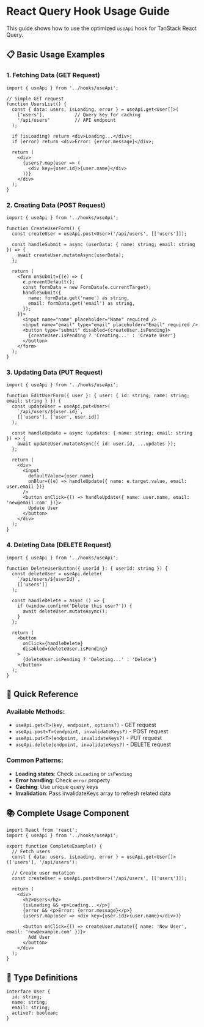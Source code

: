 # React Query Hook Usage Guide

This guide shows how to use the optimized `useApi` hook for TanStack React Query.

## 📋 Basic Usage Examples

### 1. Fetching Data (GET Request)

```tsx
import { useApi } from '../hooks/useApi';

// Simple GET request
function UsersList() {
  const { data: users, isLoading, error } = useApi.get<User[]>(
    ['users'],           // Query key for caching
    '/api/users'         // API endpoint
  );

  if (isLoading) return <div>Loading...</div>;
  if (error) return <div>Error: {error.message}</div>;

  return (
    <div>
      {users?.map(user => (
        <div key={user.id}>{user.name}</div>
      ))}
    </div>
  );
}
```

### 2. Creating Data (POST Request)

```tsx
import { useApi } from '../hooks/useApi';

function CreateUserForm() {
  const createUser = useApi.post<User>('/api/users', [['users']]);

  const handleSubmit = async (userData: { name: string; email: string }) => {
    await createUser.mutateAsync(userData);
  };

  return (
    <form onSubmit={(e) => {
      e.preventDefault();
      const formData = new FormData(e.currentTarget);
      handleSubmit({
        name: formData.get('name') as string,
        email: formData.get('email') as string,
      });
    }}>
      <input name="name" placeholder="Name" required />
      <input name="email" type="email" placeholder="Email" required />
      <button type="submit" disabled={createUser.isPending}>
        {createUser.isPending ? 'Creating...' : 'Create User'}
      </button>
    </form>
  );
}
```

### 3. Updating Data (PUT Request)

```tsx
import { useApi } from '../hooks/useApi';

function EditUserForm({ user }: { user: { id: string; name: string; email: string } }) {
  const updateUser = useApi.put<User>(
    `/api/users/${user.id}`,
    [['users'], ['user', user.id]]
  );

  const handleUpdate = async (updates: { name: string; email: string }) => {
    await updateUser.mutateAsync({ id: user.id, ...updates });
  };

  return (
    <div>
      <input 
        defaultValue={user.name} 
        onBlur={(e) => handleUpdate({ name: e.target.value, email: user.email })}
      />
      <button onClick={() => handleUpdate({ name: user.name, email: 'new@email.com' })}>
        Update User
      </button>
    </div>
  );
}
```

### 4. Deleting Data (DELETE Request)

```tsx
import { useApi } from '../hooks/useApi';

function DeleteUserButton({ userId }: { userId: string }) {
  const deleteUser = useApi.delete(
    `/api/users/${userId}`,
    [['users']]
  );

  const handleDelete = async () => {
    if (window.confirm('Delete this user?')) {
      await deleteUser.mutateAsync();
    }
  };

  return (
    <button 
      onClick={handleDelete}
      disabled={deleteUser.isPending}
    >
      {deleteUser.isPending ? 'Deleting...' : 'Delete'}
    </button>
  );
}
```

## 🎯 Quick Reference

### Available Methods:
- `useApi.get<T>(key, endpoint, options?)` - GET request
- `useApi.post<T>(endpoint, invalidateKeys?)` - POST request
- `useApi.put<T>(endpoint, invalidateKeys?)` - PUT request
- `useApi.delete(endpoint, invalidateKeys?)` - DELETE request

### Common Patterns:
- **Loading states**: Check `isLoading` or `isPending`
- **Error handling**: Check `error` property
- **Caching**: Use unique query keys
- **Invalidation**: Pass invalidateKeys array to refresh related data

## 📚 Complete Usage Component

```tsx
import React from 'react';
import { useApi } from '../hooks/useApi';

export function CompleteExample() {
  // Fetch users
  const { data: users, isLoading, error } = useApi.get<User[]>(['users'], '/api/users');
  
  // Create user mutation
  const createUser = useApi.post<User>('/api/users', [['users']]);

  return (
    <div>
      <h2>Users</h2>
      {isLoading && <p>Loading...</p>}
      {error && <p>Error: {error.message}</p>}
      {users?.map(user => <div key={user.id}>{user.name}</div>)}
      
      <button onClick={() => createUser.mutate({ name: 'New User', email: 'new@example.com' })}>
        Add User
      </button>
    </div>
  );
}
```

## 🔧 Type Definitions

```tsx
interface User {
  id: string;
  name: string;
  email: string;
  active?: boolean;
}
